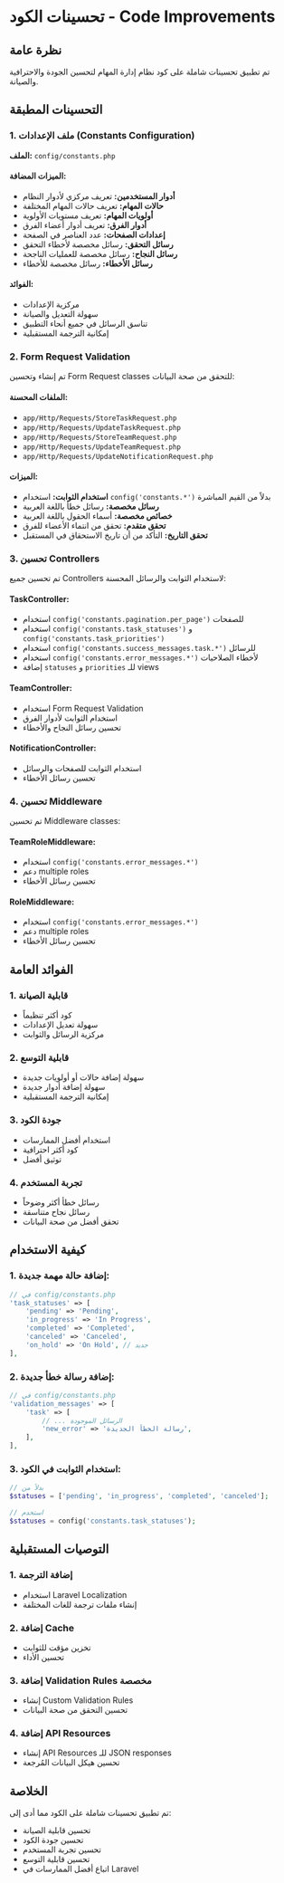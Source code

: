 # تحسينات الكود - Code Improvements

## نظرة عامة
تم تطبيق تحسينات شاملة على كود نظام إدارة المهام لتحسين الجودة والاحترافية والصيانة.

## التحسينات المطبقة

### 1. ملف الإعدادات (Constants Configuration)
**الملف:** `config/constants.php`

#### الميزات المضافة:
- **أدوار المستخدمين:** تعريف مركزي لأدوار النظام
- **حالات المهام:** تعريف حالات المهام المختلفة
- **أولويات المهام:** تعريف مستويات الأولوية
- **أدوار الفرق:** تعريف أدوار أعضاء الفرق
- **إعدادات الصفحات:** عدد العناصر في الصفحة
- **رسائل التحقق:** رسائل مخصصة لأخطاء التحقق
- **رسائل النجاح:** رسائل مخصصة للعمليات الناجحة
- **رسائل الأخطاء:** رسائل مخصصة للأخطاء

#### الفوائد:
- مركزية الإعدادات
- سهولة التعديل والصيانة
- تناسق الرسائل في جميع أنحاء التطبيق
- إمكانية الترجمة المستقبلية

### 2. Form Request Validation
تم إنشاء وتحسين Form Request classes للتحقق من صحة البيانات:

#### الملفات المحسنة:
- `app/Http/Requests/StoreTaskRequest.php`
- `app/Http/Requests/UpdateTaskRequest.php`
- `app/Http/Requests/StoreTeamRequest.php`
- `app/Http/Requests/UpdateTeamRequest.php`
- `app/Http/Requests/UpdateNotificationRequest.php`

#### الميزات:
- **استخدام الثوابت:** استخدام `config('constants.*')` بدلاً من القيم المباشرة
- **رسائل مخصصة:** رسائل خطأ باللغة العربية
- **خصائص مخصصة:** أسماء الحقول باللغة العربية
- **تحقق متقدم:** تحقق من انتماء الأعضاء للفرق
- **تحقق التاريخ:** التأكد من أن تاريخ الاستحقاق في المستقبل

### 3. تحسين Controllers
تم تحسين جميع Controllers لاستخدام الثوابت والرسائل المحسنة:

#### TaskController:
- استخدام `config('constants.pagination.per_page')` للصفحات
- استخدام `config('constants.task_statuses')` و `config('constants.task_priorities')`
- استخدام `config('constants.success_messages.task.*')` للرسائل
- استخدام `config('constants.error_messages.*')` لأخطاء الصلاحيات
- إضافة `statuses` و `priorities` للـ views

#### TeamController:
- استخدام Form Request Validation
- استخدام الثوابت لأدوار الفرق
- تحسين رسائل النجاح والأخطاء

#### NotificationController:
- استخدام الثوابت للصفحات والرسائل
- تحسين رسائل الأخطاء

### 4. تحسين Middleware
تم تحسين Middleware classes:

#### TeamRoleMiddleware:
- استخدام `config('constants.error_messages.*')`
- دعم multiple roles
- تحسين رسائل الأخطاء

#### RoleMiddleware:
- استخدام `config('constants.error_messages.*')`
- دعم multiple roles
- تحسين رسائل الأخطاء

## الفوائد العامة

### 1. قابلية الصيانة
- كود أكثر تنظيماً
- سهولة تعديل الإعدادات
- مركزية الرسائل والثوابت

### 2. قابلية التوسع
- سهولة إضافة حالات أو أولويات جديدة
- سهولة إضافة أدوار جديدة
- إمكانية الترجمة المستقبلية

### 3. جودة الكود
- استخدام أفضل الممارسات
- كود أكثر احترافية
- توثيق أفضل

### 4. تجربة المستخدم
- رسائل خطأ أكثر وضوحاً
- رسائل نجاح متناسقة
- تحقق أفضل من صحة البيانات

## كيفية الاستخدام

### 1. إضافة حالة مهمة جديدة:
```php
// في config/constants.php
'task_statuses' => [
    'pending' => 'Pending',
    'in_progress' => 'In Progress',
    'completed' => 'Completed',
    'canceled' => 'Canceled',
    'on_hold' => 'On Hold', // جديد
],
```

### 2. إضافة رسالة خطأ جديدة:
```php
// في config/constants.php
'validation_messages' => [
    'task' => [
        // ... الرسائل الموجودة
        'new_error' => 'رسالة الخطأ الجديدة',
    ],
],
```

### 3. استخدام الثوابت في الكود:
```php
// بدلاً من
$statuses = ['pending', 'in_progress', 'completed', 'canceled'];

// استخدم
$statuses = config('constants.task_statuses');
```

## التوصيات المستقبلية

### 1. إضافة الترجمة
- استخدام Laravel Localization
- إنشاء ملفات ترجمة للغات المختلفة

### 2. إضافة Cache
- تخزين مؤقت للثوابت
- تحسين الأداء

### 3. إضافة Validation Rules مخصصة
- إنشاء Custom Validation Rules
- تحسين التحقق من صحة البيانات

### 4. إضافة API Resources
- إنشاء API Resources للـ JSON responses
- تحسين هيكل البيانات المُرجعة

## الخلاصة
تم تطبيق تحسينات شاملة على الكود مما أدى إلى:
- تحسين قابلية الصيانة
- تحسين جودة الكود
- تحسين تجربة المستخدم
- تحسين قابلية التوسع
- اتباع أفضل الممارسات في Laravel 